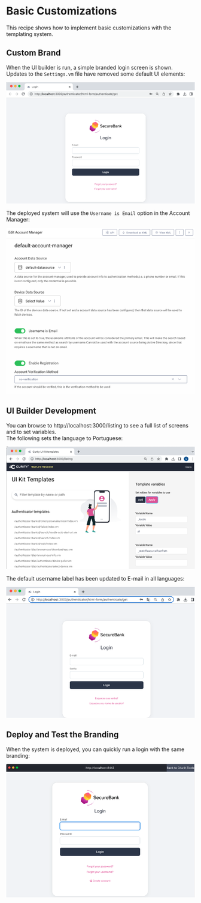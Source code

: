 # Basic Customizations

This recipe shows how to implement basic customizations with the templating system.

## Custom Brand

When the UI builder is run, a simple branded login screen is shown.\
Updates to the `Settings.vm` file have removed some default UI elements:

![UI Builder Login](_doc/ui-builder-login.png)

The deployed system will use the `Username is Email` option in the Account Manager:

![Account Manager](_doc/account-manager.png)

## UI Builder Development

You can browse to http://localhost:3000/listing to see a full list of screens and to set variables.\
The following sets the language to Portuguese:

![UI Builder Options](_doc/ui-builder-options.png)

The default username label has been updated to E-mail in all languages:

![UI Builder Login Portuguese](_doc/ui-builder-login-pt.png)

## Deploy and Test the Branding

When the system is deployed, you can quickly run a login with the same branding:

![OAuth Tools Login](_doc/oauth-tools-login.png)
